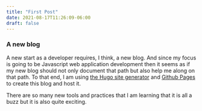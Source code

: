 ```yaml
---
title: "First Post"
date: 2021-08-17T11:26:09-06:00
draft: false
---
```


### A new blog

A new start as a developer requires, I think, a new blog. And since my focus is going to be Javascript web application development then it seems as if my new blog should not only document that path but also help me along on that path. To that end, I am using [the Hugo site generator][hugo] and [Github Pages][ghp] to create this blog and host it.

There are so many new tools and practices that I am learning that it is all a buzz but it is also quite exciting.

[hugo]: https://gohugo.io "The world’s fastest framework for building websites"
[ghp]: https://pages.github.com "Websites for you and your projects."